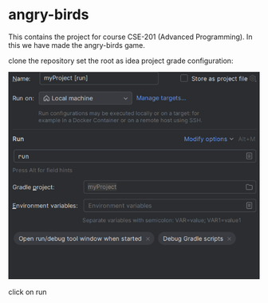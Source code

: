 # angry-birds
This contains the project for course CSE-201 (Advanced Programming). In this we have made the angry-birds game.

clone the repository
set the root as idea project
 grade configuration:
  
  ![alt text](image.png)

click on run